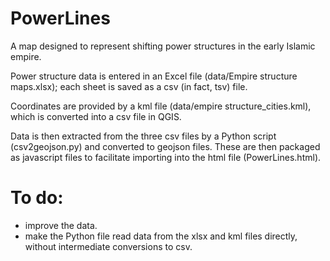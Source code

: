 # PowerLines
A map designed to represent shifting power structures in the early Islamic empire.

Power structure data is entered in an Excel file (data/Empire structure maps.xlsx); each sheet is saved as a csv (in fact, tsv) file. 

Coordinates are provided by a kml file (data/empire structure_cities.kml), which is converted into a csv file in QGIS. 

Data is then extracted from the three csv files by a Python script (csv2geojson.py) and converted to geojson files. These are then packaged as javascript files to facilitate importing into the html file (PowerLines.html).

# To do: 
* improve the data.
* make the Python file read data from the xlsx and kml files directly, without intermediate conversions to csv.
